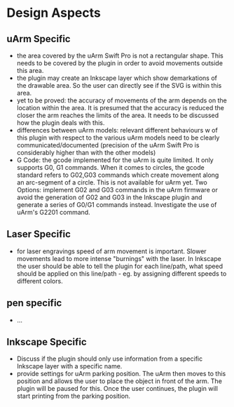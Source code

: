 # Design Aspects

## uArm Specific

 - the area covered by the uArm Swift Pro is not a rectangular shape. This needs to be covered by the plugin in order to avoid movements outside this area.
 - the plugin may create an Inkscape layer which show demarkations of the drawable area. So the user can directly see if the SVG is within this area.
 - yet to be proved: the accuracy of movements of the arm depends on the location within the area. It is presumed that the accuracy is reduced the closer the arm reaches the limits of the area. It needs to be discussed how the plugin deals with this.
 - differences between uArm models: relevant different behaviours w of this plugin with respect to the various uArm models need to be clearly communicated/documented (precision of the uArm Swift Pro is considerably higher than with the other models)
 - G Code: the gcode implemented for the uArm is quite limited. It only supports G0, G1 commands. When it comes to circles, the gcode standard refers to G02,G03 commands which create movement along an arc-segment of a circle. This is not available for uArm yet. Two Options: implement G02 and G03 commands in the uArm firmware or avoid the generation of G02 and G03 in the Inkscape plugin and generate a series of G0/G1 commands instead. Investigate the use of uArm's G2201 command.
 
## Laser Specific

 - for laser engravings speed of arm movement is important. Slower movements lead to more intense "burnings" with the laser. In Inkscape the user should be able to tell the plugin for each line/path, what speed should be applied on this line/path - eg. by assigning different speeds to different colors.
 
## pen specific
 - ...
 
## Inkscape Specific

 - Discuss if the plugin should only use information from a specific Inkscape layer with a specific name.
 - provide settings for uArm parking position. The uArm then moves to this position and allows the user to place the object in front of the arm. The plugin will be paused for this. Once the user continues, the plugin will start printing from the parking position.
 

